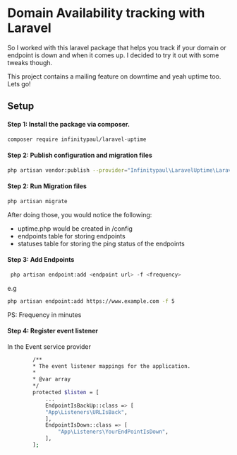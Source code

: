 # Domain Availability tracking with Laravel
So I worked with this laravel package that helps you track if your domain or endpoint is down and when it comes up. I decided to try it out with some tweaks though. 

This project contains a mailing feature on downtime and yeah uptime too. Lets go!

## Setup

#### Step 1: Install the package via composer.
```bash
composer require infinitypaul/laravel-uptime
```

#### Step 2: Publish configuration and migration files
```bash
php artisan vendor:publish --provider="Infinitypaul\LaravelUptime\LaravelUptimeServiceProvider"
```
#### Step 2: Run Migration files
```bash
php artisan migrate
```
After doing those, you would notice the following:
- uptime.php would be created in /config
- endpoints table for storing endpoints
- statuses table for storing the ping status of the endpoints

#### Step 3: Add Endpoints
```bash
 php artisan endpoint:add <endpoint url> -f <frequency>
 ```
 e.g
 ```bash
 php artisan endpoint:add https://www.example.com -f 5
 ```
 PS: Frequency in minutes

#### Step 4: Register event listener
In the Event service provider
```bash
        /**
        * The event listener mappings for the application.
        *
        * @var array
        */
        protected $listen = [
            ...
            EndpointIsBackUp::class => [
            "App\Listeners\URLIsBack",
            ],
            EndpointIsDown::class => [
                "App\Listeners\YourEndPointIsDown",
            ],
        ];
 ```

